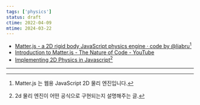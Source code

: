 ```yaml
---
tags: ['physics']
status: draft
ctime: 2022-04-09
mtime: 2024-03-22
---
```


- [Matter.js - a 2D rigid body JavaScript physics engine · code by @liabru](https://brm.io/matter-js/)[^1]
- [Introduction to Matter.js - The Nature of Code - YouTube](https://www.youtube.com/watch?v=urR596FsU68&list=PLRqwX-V7Uu6akvoNKE4GAxf6ZeBYoJ4uh)
- [Implementing 2D Physics in Javascript](https://martinheinz.dev/blog/15)[^2]

---

[^1]: Matter.js 는 웹용 JavaScript 2D 물리 엔진입니다.
[^2]: 2d 물리 엔진이 어떤 공식으로 구현되는지 설명해주는 글.